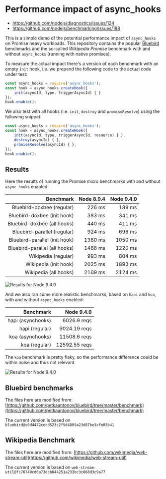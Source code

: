 # Performance impact of async_hooks

 - https://github.com/nodejs/diagnostics/issues/124
 - https://github.com/nodejs/benchmarking/issues/188

This is a simple demo of the potential performance impact of `async_hooks`
on Promise heavy workloads. This repository contains the popular
[Bluebird](https://github.com/petkaantonov/bluebird) benchmarks and the
so-called *Wikipedia Promise* benchmark with and
without `async_hooks` (running with native promises).

To measure the actual impact there's a version of each benchmark with
an empty `init` hook, i.e. we prepend the following code to the actual
code under test:

```js
const async_hooks = require('async_hooks');
const hook = async_hooks.createHook({
    init(asyncId, type, triggerAsyncId) { }
});
hook.enable();
```

We also test with all hooks (i.e. `init`, `destroy`
and `promiseResolve`) using the following snippet:

```js
const async_hooks = require('async_hooks');
const hook = async_hooks.createHook({
    init(asyncId, type, triggerAsyncId, resource) { },
    destroy(asyncId) { },
    promiseResolve(asyncId) { },
});
hook.enable();
```

## Results

Here the results of running the Promise micro benchmarks with and without
`async_hooks` enabled:

| Benchmark                      | Node 8.9.4 | Node 9.4.0 |
| ------------------------------:| ----------:| ----------:|
| Bluebird-doxbee (regular)      |     226 ms |     189 ms |
| Bluebird-doxbee (init hook)    |     383 ms |     341 ms |
| Bluebird-doxbee (all hooks)    |     440 ms |     411 ms |
| Bluebird-parallel (regular)    |     924 ms |     696 ms |
| Bluebird-parallel (init hook)  |    1380 ms |    1050 ms |
| Bluebird-parallel (all hooks)  |    1488 ms |    1220 ms |
| Wikipedia (regular)            |     993 ms |     804 ms |
| Wikipedia (init hook)          |    2025 ms |    1893 ms |
| Wikipedia (all hooks)          |    2109 ms |    2124 ms |

![Results for Node 9.4.0](https://raw.githubusercontent.com/bmeurer/async-hooks-performance-impact/master/results-promise-node-9.4.0.png)

And we also ran some more realistic benchmarks, based on `hapi` and
`koa`, with and without `async_hooks` enabled:

| Benchmark         | Node 9.4.0    |
| ----------------: | ------------: |
| hapi (asynchooks) | 6026.9 reqs   |
| hapi (regular)    | 9024.19 reqs  |
| koa (asynchooks)  | 11508.6 reqs  |
| koa (regular)     | 12592.55 reqs |

The `koa` benchmark is pretty flaky, so the performance difference could be
within noise and thus not relevant.

![Results for Node 9.4.0](https://raw.githubusercontent.com/bmeurer/async-hooks-performance-impact/master/results-hapi-koa-node-9.4.0.png)

## Bluebird benchmarks

The files here are modified from: [https://github.com/petkaantonov/bluebird/tree/master/benchmark](https://github.com/petkaantonov/bluebird/tree/master/benchmark)

The current version is based on `bluebird@c0d4472cecd523c2f9d4805a23d87be3cfe03b41`


## Wikipedia Benchmark

The files here are modified from: [https://github.com/wikimedia/web-stream-util](https://github.com/wikimedia/web-stream-util)

The current version is based on `web-stream-util@fc76740cd6a73dcb044251a233bc3c868d3c9a77`
